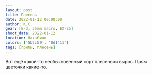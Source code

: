 ```yaml
---
layout: post
title: Плесень
date: 2022-01-12 00:00:00
author: К.С.
gear: [E-3, 35mm macro, EX-25]
shoot_date: 2022-01-12
location: Нахабино
colors: ['5b5c59', '0d1411']
tags: [грибы, плесень]
---
```

Вот ещё какой-то необыкновенный сорт плесеньки вырос. Прям цветочки какие-то.
